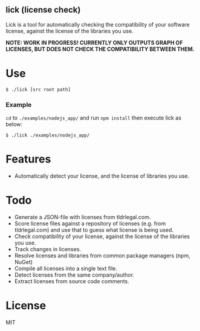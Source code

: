 lick (license check)
-----------------------------

Lick is a tool for automatically checking the compatibility of your software license, against the license of the libraries you use.

**NOTE: WORK IN PROGRESS! CURRENTLY ONLY OUTPUTS GRAPH OF LICENSES, BUT DOES NOT CHECK THE COMPATIBILITY BETWEEN THEM.**

# Use

    $ ./lick [src root path]

### Example

`cd` to `./examples/nodejs_app/` and run `npm install` then execute lick as below:

    $ ./lick ./examples/nodejs_app/

# Features

* Automatically detect your license, and the license of libraries you use.

# Todo

* Generate a JSON-file with licenses from tldrlegal.com.
* Score license files against a repository of licenses (e.g. from tldrlegal.com) and use that to guess what license is being used.
* Check compatibility of your license, against the license of the libraries you use.
* Track changes in licenses.
* Resolve licenses and libraries from common package managers (npm, NuGet)
* Compile all licenses into a single text file.
* Detect licenses from the same company/author.
* Extract licenses from source code comments.

# License

MIT
